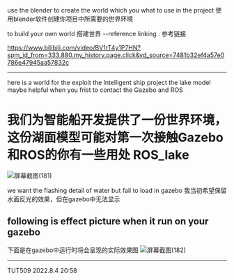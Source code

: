 use the blender to create the world which you what to use in the project
使用blender软件创建你项目中所需要的世界环境

to build your own world 
搭建世界
--reference linking   :
参考链接

https://www.bilibili.com/video/BV1rT4y1P7HN?spm_id_from=333.880.my_history.page.click&vd_source=7481b32ef4a57e0786e47945aa57832c


--------------------------------------

here is a world for the exploit the lntelligent ship project 
the lake model maybe helpful when you frist to contact the Gazebo and ROS 

我们为智能船开发提供了一份世界环境，这份湖面模型可能对第一次接触Gazebo和ROS的你有一些用处
ROS_lake 
========

![屏幕截图(181)](https://user-images.githubusercontent.com/98152870/182863350-3ce58617-e6e9-4079-970f-3945830031e7.png)

we want the flashing detail of water but fail to load in gazebo
我当初希望保留水面反光的效果，但在gazebo中无法显示

following is effect picture when it run on your gazebo
------------------------------------------------------
下面是在gazebo中运行时将会呈现的实际效果图
![屏幕截图(182)](https://user-images.githubusercontent.com/98152870/182863160-f704cb02-a2cf-4a7e-ade6-10263545388b.png)

---------
TUT509   2022.8.4 20:58
